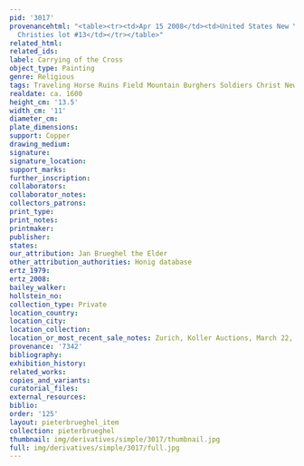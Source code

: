 ```yaml
---
pid: '3017'
provenancehtml: "<table><tr><td>Apr 15 2008</td><td>United States New York NY</td><td>Sold
  Christies lot #13</td></tr></table>"
related_html:
related_ids:
label: Carrying of the Cross
object_type: Painting
genre: Religious
tags: Traveling Horse Ruins Field Mountain Burghers Soldiers Christ New_Testament
realdate: ca. 1600
height_cm: '13.5'
width_cm: '11'
diameter_cm:
plate_dimensions:
support: Copper
drawing_medium:
signature:
signature_location:
support_marks:
further_inscription:
collaborators:
collaborator_notes:
collectors_patrons:
print_type:
print_notes:
printmaker:
publisher:
states:
our_attribution: Jan Brueghel the Elder
other_attribution_authorities: Honig database
ertz_1979:
ertz_2008:
bailey_walker:
hollstein_no:
collection_type: Private
location_country:
location_city:
location_collection:
location_or_most_recent_sale_notes: Zurich, Koller Auctions, March 22, 2016
provenance: '7342'
bibliography:
exhibition_history:
related_works:
copies_and_variants:
curatorial_files:
external_resources:
biblio:
order: '125'
layout: pieterbrueghel_item
collection: pieterbrueghel
thumbnail: img/derivatives/simple/3017/thumbnail.jpg
full: img/derivatives/simple/3017/full.jpg
---
```

